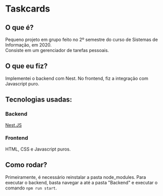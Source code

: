 # Taskcards

## O que é?  
Pequeno projeto em grupo feito no 2º semestre do curso de Sistemas de Informação, em 2020.  
Consiste em um gerenciador de tarefas pessoais.  

## O que eu fiz?
Implementei o backend com Nest. No frontend, fiz a integração com Javascript puro.

## Tecnologias usadas:  
### Backend  
[Nest.JS](https://nestjs.com/)

### Frontend
HTML, CSS e Javascript puros.

## Como rodar?
Primeiramente, é necessário reinstalar a pasta node_modules.
Para executar o backend, basta navegar a até a pasta "Backend" e executar o comando `npm run start`.
